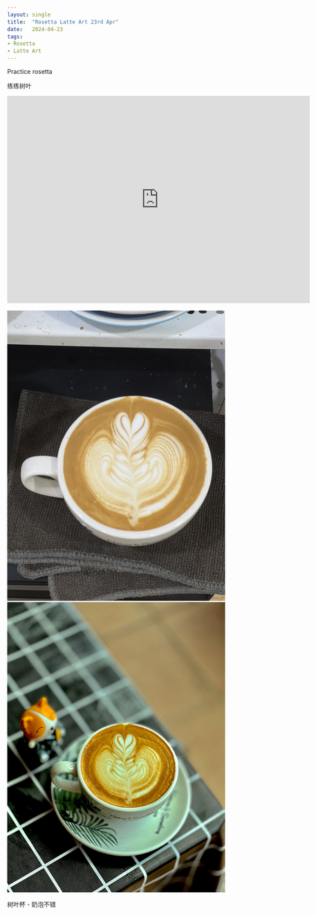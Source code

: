 ```yaml
---
layout: single
title:  "Rosetta Latte Art 23rd Apr"
date:   2024-04-23
tags:
- Rosetta
- Latte Art
---
```



Practice rosetta

练练树叶


<div class="embed-container">
  <iframe
      src="https://www.youtube.com/embed/R3tWKevtbls"
      width="700"
      height="480"
      frameborder="0"
      allowfullscreen="true">
  </iframe>
</div>



![](/assets/img/2024/04/23/IMG_5824.jpg)
![](/assets/img/2024/04/23/IMG_5830.jpg)

树叶杯 - 奶泡不错
